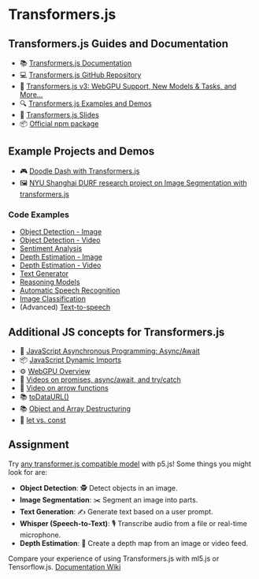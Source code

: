 # Transformers.js

## Transformers.js Guides and Documentation

- 📚 [Transformers.js Documentation](https://huggingface.co/docs/transformers.js/)
- 💻 [Transformers.js GitHub Repository](https://github.com/huggingface/transformers.js)
- 📰 [Transformers.js v3: WebGPU Support, New Models & Tasks, and More…](https://huggingface.co/blog/transformersjs-v3)
- 🔍 [Transformers.js Examples and Demos](https://github.com/huggingface/transformers.js-examples)
- 📝 [Transformers.js Slides](https://docs.google.com/presentation/d/1-AldQVSrQ12mG2T-xAUmp5YiuRLg5LuifkS60uG55D4/edit?usp=sharing)
- 📦 [Official npm package](https://www.npmjs.com/package/@huggingface/transformers)

## Example Projects and Demos

- 🎮 [Doodle Dash with Transformers.js](https://huggingface.co/blog/ml-web-games)
- 🖼️ [NYU Shanghai DURF research project on Image Segmentation with transformers.js](https://github.com/ml5js/ml5-extra-imagesegmentation)

### Code Examples

- [Object Detection - Image](https://editor.p5js.org/ml_4_cc/sketches/ZNBvuT2DC)
- [Object Detection - Video](https://editor.p5js.org/ml_4_cc/sketches/GmyMJkDX8)
- [Sentiment Analysis](https://editor.p5js.org/ml_4_cc/sketches/3qKvBxBPs)
- [Depth Estimation - Image](https://editor.p5js.org/ml_4_cc/sketches/qtnSdaa2h)
- [Depth Estimation - Video](https://editor.p5js.org/ml_4_cc/sketches/J-sk5hOWz)
- [Text Generator](https://editor.p5js.org/ml_4_cc/sketches/o7C5EfNtt)
- [Reasoning Models](https://editor.p5js.org/xenova/sketches/DTztSM0uI)
- [Automatic Speech Recognition](https://editor.p5js.org/xenova/sketches/_6ommTYcR)
- [Image Classification](https://editor.p5js.org/xenova/sketches/Sv2Jltdu5)
- (Advanced) [Text-to-speech](https://editor.p5js.org/xenova/sketches/GUp3uk0oO)

## Additional JS concepts for Transformers.js

- 🔄 [JavaScript Asynchronous Programming: Async/Await](https://developer.mozilla.org/en-US/docs/Learn/JavaScript/Asynchronous/Async_await)
- 📦 [JavaScript Dynamic Imports](https://developer.mozilla.org/en-US/docs/Web/JavaScript/Reference/Statements/import)
- ⚙️ [WebGPU Overview](https://developer.mozilla.org/en-US/docs/Web/API/WebGPU_API)
- 🚂 [Videos on promises, async/await, and try/catch](https://www.youtube.com/playlist?list=PLRqwX-V7Uu6bKLPQvPRNNE65kBL62mVfx)
- 🚂 [Video on arrow functions](https://youtu.be/mrYMzpbFz18)
- 📚 [toDataURL()](https://developer.mozilla.org/en-US/docs/Web/API/HTMLCanvasElement/toDataURL)
- 📚 [Object and Array Destructuring](https://developer.mozilla.org/en-US/docs/Web/JavaScript/Reference/Operators/Destructuring_assignment)
- 🚂 [let vs. const](https://youtu.be/2iLVFyYwyRA)

## Assignment

Try [any transformer.js compatible model](https://huggingface.co/models?library=transformers.js&sort=trending) with p5.js! Some things you might look for are:

- **Object Detection**: 🕵️ Detect objects in an image.
- **Image Segmentation**: ✂️ Segment an image into parts.
- **Text Generation**: ✍️ Generate text based on a user prompt.
- **Whisper (Speech-to-Text)**: 🎙️ Transcribe audio from a file or real-time microphone.
- **Depth Estimation**: 📏 Create a depth map from an image or video feed.

Compare your experience of using Transformers.js with ml5.js or Tensorflow.js. [Documentation Wiki](https://github.com/shiffman/ML-for-Creative-Coding/wiki/Assignment-5)
